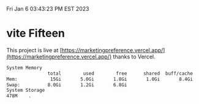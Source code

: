 Fri Jan  6 03:43:23 PM EST 2023

# vite Fifteen


This project is live at [https://marketingpreference.vercel.app/](https://marketingpreference.vercel.app/) thanks to Vercel.

```bash
System Memory
               total        used        free      shared  buff/cache   available
Mem:            15Gi       5.0Gi       1.8Gi       1.0Gi       8.4Gi       8.9Gi
Swap:          8.0Gi       1.2Gi       6.8Gi
System Storage
478M	.
```
```bash
